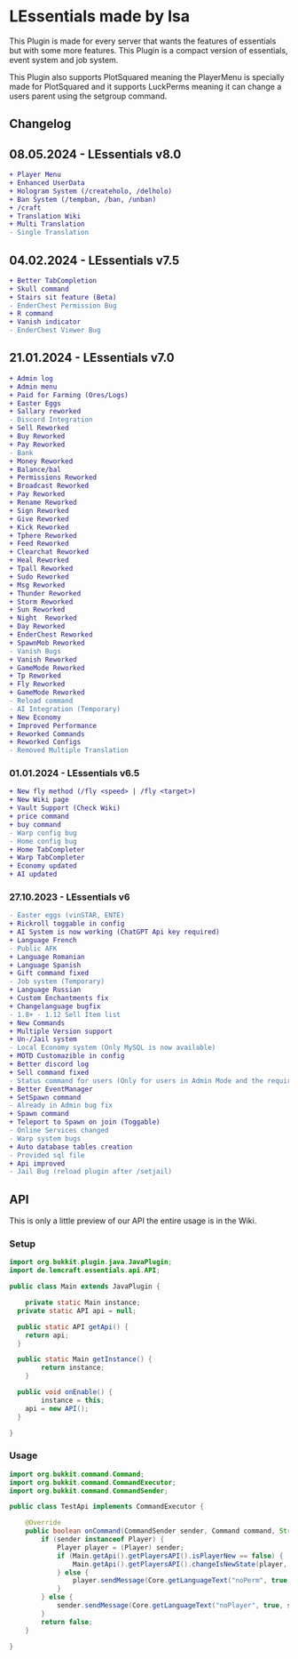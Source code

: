 # **LEssentials made by Isa**

This Plugin is made for every server that wants the features of essentials but with some more features.
This Plugin is a compact version of essentials, event system and job system.

This Plugin also supports PlotSquared meaning the PlayerMenu is specially made for PlotSquared and it supports
LuckPerms meaning it can change a users parent using the setgroup command.

## **Changelog**

## 08.05.2024 - LEssentials v8.0
```diff
+ Player Menu
+ Enhanced UserData
+ Hologram System (/createholo, /delholo)
+ Ban System (/tempban, /ban, /unban)
+ /craft
+ Translation Wiki
+ Multi Translation
- Single Translation
```

## 04.02.2024 - LEssentials v7.5
```diff
+ Better TabCompletion
+ Skull command
+ Stairs sit feature (Beta)
- EnderChest Permission Bug
+ R command
+ Vanish indicator
- EnderChest Viewer Bug
```

## 21.01.2024 - LEssentials v7.0
```diff
+ Admin log
+ Admin menu
+ Paid for Farming (Ores/Logs)
+ Easter Eggs
+ Sallary reworked
- Discord Integration
+ Sell Reworked
+ Buy Reworked
+ Pay Reworked
- Bank
+ Money Reworked
+ Balance/bal
+ Permissions Reworked
+ Broadcast Reworked
+ Pay Reworked
+ Rename Reworked
+ Sign Reworked
+ Give Reworked
+ Kick Reworked
+ Tphere Reworked
+ Feed Reworked
+ Clearchat Reworked
+ Heal Reworked
+ Tpall Reworked
+ Sudo Reworked
+ Msg Reworked
+ Thunder Reworked
+ Storm Reworked
+ Sun Reworked
+ Night  Reworked
+ Day Reworked
+ EnderChest Reworked
+ SpawnMob Reworked
- Vanish Bugs
+ Vanish Reworked
+ GameMode Reworked
+ Tp Reworked
+ Fly Reworked
+ GameMode Reworked
- Reload command
- AI Integration (Temporary)
+ New Economy
+ Improved Performance
+ Reworked Commands
+ Reworked Configs
- Removed Multiple Translation
```

### 01.01.2024 - LEssentials v6.5
```diff
+ New fly method (/fly <speed> | /fly <target>)
+ New Wiki page
+ Vault Support (Check Wiki)
+ price command
+ buy command
- Warp config bug
- Home config bug
+ Home TabCompleter
+ Warp TabCompleter
+ Economy updated
+ AI updated
```

### 27.10.2023 - LEssentials v6

```diff
- Easter eggs (vinSTAR, ENTE)
+ Rickroll toggable in config
+ AI System is now working (ChatGPT Api key required)
+ Language French
- Public AFK
+ Language Romanian
+ Language Spanish
+ Gift command fixed
- Job system (Temporary)
+ Language Russian
+ Custom Enchantments fix
+ Changelanguage bugfix
- 1.8+ - 1.12 Sell Item list
+ New Commands
+ Multiple Version support
+ Un-/Jail system
- Local Economy system (Only MySQL is now available)
+ MOTD Customazible in config
+ Better discord log
+ Sell command fixed
- Status command for users (Only for users in Admin Mode and the required permissions)
+ Better EventManager
+ SetSpawn command
- Already in Admin bug fix
+ Spawn command
+ Teleport to Spawn on join (Toggable)
- Online Services changed
- Warp system bugs
+ Auto database tables creation
- Provided sql file
+ Api improved
- Jail Bug (reload plugin after /setjail)
```

## **API**
This is only a little preview of our API the entire usage is in the Wiki.

### Setup

```java
import org.bukkit.plugin.java.JavaPlugin;
import de.lemcraft.essentials.api.API;

public class Main extends JavaPlugin {

	private static Main instance;
  private static API api = null;

  public static API getApi() {
    return api;
  }

  public static Main getInstance() {
		return instance;
	}

  public void onEnable() {
		instance = this;
    api = new API();
  }

}
```

### Usage

```java
import org.bukkit.command.Command;
import org.bukkit.command.CommandExecutor;
import org.bukkit.command.CommandSender;

public class TestApi implements CommandExecutor {

	@Override
	public boolean onCommand(CommandSender sender, Command command, String label, String[] args) {
		if (sender instanceof Player) {
			Player player = (Player) sender;
			if (Main.getApi().getPlayersAPI().isPlayerNew == false) {
				Main.getApi().getPlayersAPI().changeIsNewState(player, Main.getInstance(), true);
			} else {
				player.sendMessage(Core.getLanguageText("noPerm", true, player));
			}
		} else {
			sender.sendMessage(Core.getLanguageText("noPlayer", true, sender));
		}
		return false;
	}

}
```
